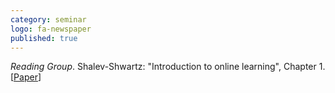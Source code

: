 ```yaml
---
category: seminar
logo: fa-newspaper
published: true
---
```


*Reading Group*. Shalev-Shwartz: "Introduction to online learning", Chapter 1. [[Paper](https://www.cs.huji.ac.il/~shais/papers/OLsurvey.pdf)]

